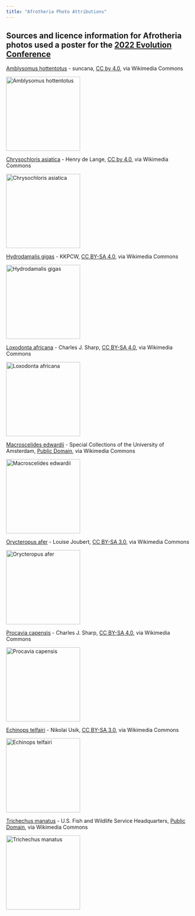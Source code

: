 ```yaml
---
title: "Afrotheria Photo Attributions"
---
```


## Sources and licence information for Afrotheria photos used a poster for the [2022 Evolution Conference](https://www.evolutionmeetings.org)

[Amblysomus hottentotus](https://commons.wikimedia.org/wiki/File:Amblysomus_hottentotus_(Palmiet_Nature_Reserve,_South_Africa_East_Coast)_2.jpg) - suncana, [CC by 4.0](https://creativecommons.org/licenses/by/4.0), via Wikimedia Commons

<a target="_blank" href="https://upload.wikimedia.org/wikipedia/commons/9/9b/Amblysomus_hottentotus_%28Palmiet_Nature_Reserve%2C_South_Africa_East_Coast%29_2.jpg">
	<img src="https://upload.wikimedia.org/wikipedia/commons/thumb/9/9b/Amblysomus_hottentotus_%28Palmiet_Nature_Reserve%2C_South_Africa_East_Coast%29_2.jpg/512px-Amblysomus_hottentotus_%28Palmiet_Nature_Reserve%2C_South_Africa_East_Coast%29_2.jpg" alt="Amblysomus hottentotus" width="200"/>
</a>

	
[Chrysochloris asiatica](https://commons.wikimedia.org/wiki/File:Chrysochloris_asiatica_(Cape_Town,_South_Africa).jpg) - Henry de Lange, [CC by 4.0](https://creativecommons.org/licenses/by/4.0), via Wikimedia Commons

<a target="_blank" href="https://upload.wikimedia.org/wikipedia/commons/8/86/Chrysochloris_asiatica_%28Cape_Town%2C_South_Africa%29.jpg">
	<img src="https://upload.wikimedia.org/wikipedia/commons/thumb/8/86/Chrysochloris_asiatica_%28Cape_Town%2C_South_Africa%29.jpg/512px-Chrysochloris_asiatica_%28Cape_Town%2C_South_Africa%29.jpg" alt="Chrysochloris asiatica" width="200"/>
</a>

	
[Hydrodamalis gigas](https://commons.wikimedia.org/wiki/File:The_Model_of_Steller%27s_sea_cow_(Hydrodamalis_gigas).jpg) - KKPCW, [CC BY-SA 4.0](https://creativecommons.org/licenses/by-sa/4.0), via Wikimedia Commons

<a target="_blank" href="https://upload.wikimedia.org/wikipedia/commons/6/62/The_Model_of_Steller%27s_sea_cow_%28Hydrodamalis_gigas%29.jpg">
	<img src="https://upload.wikimedia.org/wikipedia/commons/thumb/6/62/The_Model_of_Steller%27s_sea_cow_%28Hydrodamalis_gigas%29.jpg/512px-The_Model_of_Steller%27s_sea_cow_%28Hydrodamalis_gigas%29.jpg" alt="Hydrodamalis gigas" width="200"/>
</a>

	
[Loxodonta africana](https://commons.wikimedia.org/wiki/File:African_bush_elephants_(Loxodonta_africana)_female_with_six-week-old_baby.jpg) - Charles J. Sharp, [CC BY-SA 4.0](https://creativecommons.org/licenses/by-sa/4.0), via Wikimedia Commons

<a target="_blank" href="https://upload.wikimedia.org/wikipedia/commons/d/d5/African_bush_elephants_%28Loxodonta_africana%29_female_with_six-week-old_baby.jpg">
	<img src="https://upload.wikimedia.org/wikipedia/commons/thumb/d/d5/African_bush_elephants_%28Loxodonta_africana%29_female_with_six-week-old_baby.jpg/512px-African_bush_elephants_%28Loxodonta_africana%29_female_with_six-week-old_baby.jpg" alt="Loxodonta africana" width="200"/>
</a>

	
[Macroscelides edwardii](https://commons.wikimedia.org/wiki/File:Macroscelides_edwardii_-_1700-1880_-_Print_-_Iconographia_Zoologica_-_Special_Collections_University_of_Amsterdam_-_UBA01_IZ20900065_2.jpg) - Special Collections of the University of Amsterdam, [Public Domain](https://en.wikipedia.org/wiki/public_domain), via Wikimedia Commons

<a target="_blank" href="https://upload.wikimedia.org/wikipedia/commons/7/79/Macroscelides_edwardii_-_1700-1880_-_Print_-_Iconographia_Zoologica_-_Special_Collections_University_of_Amsterdam_-_UBA01_IZ20900065_2.jpg">
	<img src="https://upload.wikimedia.org/wikipedia/commons/thumb/7/79/Macroscelides_edwardii_-_1700-1880_-_Print_-_Iconographia_Zoologica_-_Special_Collections_University_of_Amsterdam_-_UBA01_IZ20900065_2.jpg/512px-Macroscelides_edwardii_-_1700-1880_-_Print_-_Iconographia_Zoologica_-_Special_Collections_University_of_Amsterdam_-_UBA01_IZ20900065_2.jpg" alt="Macroscelides edwardii" width="200"/>
</a>

	
[Orycteropus afer](https://commons.wikimedia.org/wiki/File:Orycteropus_afer00.jpg) - Louise Joubert, [CC BY-SA 3.0](https://creativecommons.org/licenses/by-sa/3.0), via Wikimedia Commons

<a target="_blank" href="https://upload.wikimedia.org/wikipedia/commons/c/c7/Orycteropus_afer00.jpg">
	<img src="https://upload.wikimedia.org/wikipedia/commons/c/c7/Orycteropus_afer00.jpg" alt="Orycteropus afer" width="200"/>
</a>

	
[Procavia capensis](https://commons.wikimedia.org/wiki/File:Rock_hyrax_(Procavia_capensis)_2.jpg) - Charles J. Sharp, [CC BY-SA 4.0](https://creativecommons.org/licenses/by-sa/4.0), via Wikimedia Commons

<a target="_blank" href="https://upload.wikimedia.org/wikipedia/commons/a/a4/Rock_hyrax_%28Procavia_capensis%29_2.jpg">
	<img src="https://upload.wikimedia.org/wikipedia/commons/thumb/a/a4/Rock_hyrax_%28Procavia_capensis%29_2.jpg/512px-Rock_hyrax_%28Procavia_capensis%29_2.jpg" alt="Procavia capensis" width="200"/>
</a>

	
[Echinops telfairi](https://commons.wikimedia.org/wiki/File:Echinops_telfairi_Plzen_zoo_02.2011.jpg) - Nikolai Usik, [CC BY-SA 3.0](https://creativecommons.org/licenses/by-sa/3.0), via Wikimedia Commons

<a target="_blank" href="https://upload.wikimedia.org/wikipedia/commons/5/50/Echinops_telfairi_Plzen_zoo_02.2011.jpg">
	<img src="https://upload.wikimedia.org/wikipedia/commons/5/50/Echinops_telfairi_Plzen_zoo_02.2011.jpg" alt="Echinops telfairi" width="200"/>
</a>

	
[Trichechus manatus](https://commons.wikimedia.org/wiki/File:Endangered_Florida_manatee_(Trichechus_manatus)_(7636816484).jpg) - U.S. Fish and Wildlife Service Headquarters, [Public Domain](https://en.wikipedia.org/wiki/public_domain), via Wikimedia Commons

<a target="_blank" href="https://upload.wikimedia.org/wikipedia/commons/a/af/Endangered_Florida_manatee_%28Trichechus_manatus%29_%287636816484%29.jpg">
	<img src="https://upload.wikimedia.org/wikipedia/commons/thumb/a/af/Endangered_Florida_manatee_%28Trichechus_manatus%29_%287636816484%29.jpg/512px-Endangered_Florida_manatee_%28Trichechus_manatus%29_%287636816484%29.jpg" alt="Trichechus manatus" width="200"/>
</a>

	
